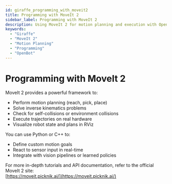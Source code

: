 ```yaml
---
id: giraffe_programming_with_moveit2
title: Programming with MoveIt 2
sidebar_label: Programming with MoveIt 2
description: Using MoveIt 2 for motion planning and execution with OpenBot Giraffe.
keywords:
  - "Giraffe"
  - "MoveIt 2"
  - "Motion Planning"
  - "Programming"
  - "OpenBot"
---
```


<!-- @format -->

# Programming with MoveIt 2

MoveIt 2 provides a powerful framework to:

- Perform motion planning (reach, pick, place)
- Solve inverse kinematics problems
- Check for self-collisions or environment collisions
- Execute trajectories on real hardware
- Visualize robot state and plans in RViz

You can use Python or C++ to:

- Define custom motion goals
- React to sensor input in real-time
- Integrate with vision pipelines or learned policies

For more in-depth tutorials and API documentation, refer to the official MoveIt 2 site:  
[https://moveit.picknik.ai/](https://moveit.picknik.ai/)
